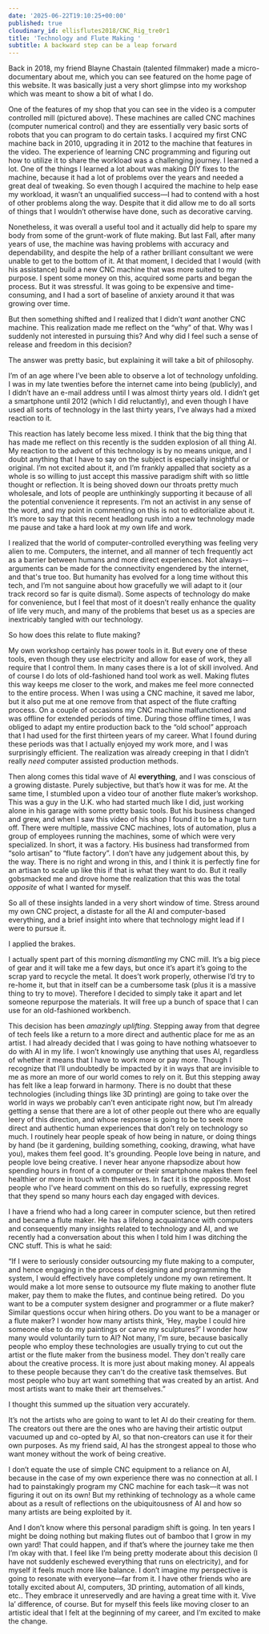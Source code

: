```yaml
---
date: '2025-06-22T19:10:25+00:00'
published: true
cloudinary_id: ellisflutes2018/CNC_Rig_tre0r1
title: 'Technology and Flute Making '
subtitle: A backward step can be a leap forward
---
```


Back in 2018, my friend Blayne Chastain (talented filmmaker) made a micro-documentary about me, which you can see featured on the home page of this website.  It was basically just a very short glimpse into my workshop which was meant to show a bit of what I do.

One of the features of my shop that you can see in the video is a computer controlled mill (pictured above).  These machines are called CNC machines (computer numerical control) and they are essentially very basic sorts of robots that you can program to do certain tasks.  I acquired my first CNC machine back in 2010, upgrading it in 2012 to the machine that features in the video.  The experience of learning CNC programming and figuring out how to utilize it to share the workload was a challenging journey.  I learned a lot.  One of the things I learned a lot about was making DIY fixes to the machine, because it had a lot of problems over the years and needed a great deal of tweaking.  So even though I acquired the machine to help ease my workload, it wasn’t an unqualified success—I had to contend with a host of other problems along the way.  Despite that it did allow me to do all sorts of things that I wouldn’t otherwise have done, such as decorative carving.

Nonetheless, it was overall a useful tool and it actually did help to spare my body from some of the grunt-work of flute making.  But last Fall, after many years of use, the machine was having problems with accuracy and dependability, and despite the help of a rather brilliant consultant we were unable to get to the bottom of it.  At that moment, I decided that I would (with his assistance) build a new CNC machine that was more suited to my purpose.  I spent some money on this, acquired some parts and began the process.  But it was stressful.  It was going to be expensive and time-consuming, and I had a sort of baseline of anxiety around it that was growing over time.

But then something shifted and I realized that I didn’t *want* another CNC machine.  This realization made me reflect on the “why” of that.  Why was I suddenly not interested in pursuing this?  And why did I feel such a sense of release and freedom in this decision?

The answer was pretty basic, but explaining it will take a bit of philosophy.

I’m of an age where I’ve been able to observe a lot of technology unfolding.  I was in my late twenties before the internet came into being (publicly), and I didn’t have an e-mail address until I was almost thirty years old.  I didn’t get a smartphone until 2012 (which I did reluctantly), and even though I have used all sorts of technology in the last thirty years, I’ve always had a mixed reaction to it.

This reaction has lately become less mixed.  I think that the big thing that has made me reflect on this recently is the sudden explosion of all thing AI.  My reaction to the advent of this technology is by no means unique, and I doubt anything that I have to say on the subject is especially insightful or original.  I’m not excited about it, and I’m frankly appalled that society as a whole is so willing to just accept this massive paradigm shift with so little thought or reflection.  It is being shoved down our throats pretty much wholesale, and lots of people are unthinkingly supporting it because of all the potential convenience it represents.  I’m not an activist in any sense of the word, and my point in commenting on this is not to editorialize about it.  It’s more to say that this recent headlong rush into a new technology made me pause and take a hard look at my own life and work.

I realized that the world of computer-controlled everything was feeling very alien to me.  Computers, the internet, and all manner of tech frequently act as a barrier between humans and more direct experiences.  Not always--arguments can be made for the connectivity engendered by the internet, and that's true too.  But humanity has evolved for a long time without this tech, and I’m not sanguine about how gracefully we will adapt to it (our track record so far is quite dismal).  Some aspects of technology do make for convenience, but I feel that most of it doesn’t really enhance the quality of life very much, and many of the problems that beset us as a species are inextricably tangled with our technology. 

So how does this relate to flute making?  

My own workshop certainly has power tools in it.  But every one of these tools, even though they use electricity and allow for ease of work, they all require that I control them.  In many cases there is a lot of skill involved.  And of course I do lots of old-fashioned hand tool work as well.  Making flutes this way keeps me closer to the work, and makes me feel more connected to the entire process.  When I was using a CNC machine, it saved me labor, but it also put me at one remove from that aspect of the flute crafting process.  On a couple of occasions my CNC machine malfunctioned and was offline for extended periods of time.  During those offline times, I was obliged to adapt my entire production back to the “old school” approach that I had used for the first thirteen years of my career.  What I found during these periods was that I actually enjoyed my work more, and I was surprisingly efficient.  The realization was already creeping in that I didn’t really *need* computer assisted production methods.

Then along comes this tidal wave of AI **everything**, and I was conscious of a growing distaste.  Purely subjective, but that’s how it was for me.  At the same time, I stumbled upon a video tour of another flute maker’s workshop.  This was a guy in the U.K. who had started much like I did, just working alone in his garage with some pretty basic tools.  But his business changed and grew, and when I saw this video of his shop I found it to be a huge turn off.  There were multiple, massive CNC machines, lots of automation, plus a group of employees running the machines, some of which were very specialized.  In short, it was a factory.  His business had transformed from “solo artisan” to “flute factory”.  I don’t have any judgement about this, by the way.  There is no right and wrong in this, and I think it is perfectly fine for an artisan to scale up like this if that is what they want to do.  But it really gobsmacked me and drove home the realization that this was the total *opposite* of what I wanted for myself.

So all of these insights landed in a very short window of time.  Stress around my own CNC project, a distaste for all the AI and computer-based everything, and a brief insight into where that technology might lead if I were to pursue it.  

I applied the brakes.

I actually spent part of this morning *dismantling* my CNC mill.  It’s a big piece of gear and it will take me a few days, but once it’s apart it’s going to the scrap yard to recycle the metal.  It does’t work properly, otherwise I’d try to re-home it, but that in itself can be a cumbersome task (plus it is a massive thing to try to move).  Therefore I decided to simply take it apart and let someone repurpose the materials.  It will free up a bunch of space that I can use for an old-fashioned workbench. 

This decision has been *amazingly uplifting*.  Stepping away from that degree of tech feels like a return to a more direct and authentic place for me as an artist.  I had already decided that I was going to have nothing whatsoever to do with AI in my life.  I won’t knowingly use anything that uses AI, regardless of whether it means that I have to work more or pay more.  Though I recognize that I’ll undoubtedly be impacted by it in ways that are invisible to me as more an more of our world comes to rely on it.   But this stepping away has felt like a leap forward in harmony.  There is no doubt that these technologies (including things like 3D printing) are going to take over the world in ways we probably can’t even anticipate right now, but I’m already getting a sense that there are a lot of other people out there who are equally leery of this direction, and whose response is going to be to seek more direct and authentic human experiences that don’t rely on technology so much.   I routinely hear people speak of how being in nature, or doing things by hand (be it gardening, building something, cooking, drawing, what have you), makes them feel good.  It's grounding.  People love being in nature, and people love being creative.  I never hear anyone rhapsodize about how spending hours in front of a computer or their smartphone makes them feel healthier or more in touch with themselves.   In fact it is the opposite.  Most people who I've heard comment on this do so ruefully, expressing regret that they spend so many hours each day engaged with devices.

I have a friend who had a long career in computer science, but then retired and became a flute maker.  He has a lifelong acquaintance with computers and consequently many insights related to technology and AI, and we recently had a conversation about this when I told him I was ditching the CNC stuff.  This is what he said:

“If I were to seriously consider outsourcing my flute making to a computer, and hence engaging in the process of designing and programming the system, I would effectively have completely undone my own retirement. It would make a lot more sense to outsource my flute making to another flute maker, pay them to make the flutes, and continue being retired.  Do you want to be a computer system designer and programmer or a flute maker? Similar questions occur when hiring others. Do you want to be a manager or a flute maker?  I wonder how many artists think, ‘Hey, maybe I could hire someone else to do my paintings or carve my sculptures?’ I wonder how many would voluntarily turn to AI? Not many, I'm sure, because basically people who employ these technologies are usually trying to cut out the artist or the flute maker from the business model. They don't really care about the creative process. It is more just about making money. AI appeals to these people because they can't do the creative task themselves. But most people who buy art want something that was created by an artist. And most artists want to make their art themselves.”

I thought this summed up the situation very accurately.  

It’s not the artists who are going to want to let AI do their creating for them.  The creators out there are the ones who are having their artistic output vacuumed up and co-opted by AI, so that non-creators can use it for their own purposes.  As my friend said, AI has the strongest appeal to those who want money without the work of being creative.

I don’t equate the use of simple CNC equipment to a reliance on AI, because in the case of my own experience there was no connection at all.  I had to painstakingly program my CNC machine for each task—it was not figuring it out on its own!  But my rethinking of technology as a whole came about as a result of reflections on the ubiquitousness of AI and how so many artists are being exploited by it.

And I don’t know where this personal paradigm shift is going.  In ten years I might be doing nothing but making flutes out of bamboo that I grow in my own yard!  That could happen, and if that’s where the journey take me then I’m okay with that.  I feel like I’m being pretty moderate about this decision (I have not suddenly eschewed everything that runs on electricity), and for myself it feels much more like balance.  I don’t imagine my perspective is going to resonate with everyone—far from it.  I have other friends who are totally excited about AI, computers, 3D printing, automation of all kinds, etc..  They embrace it unreservedly and are having a great time with it.  Vive la’ difference, of course.  But for myself this feels like moving closer to an artistic ideal that I felt at the beginning of my career, and I’m excited to make the change.




